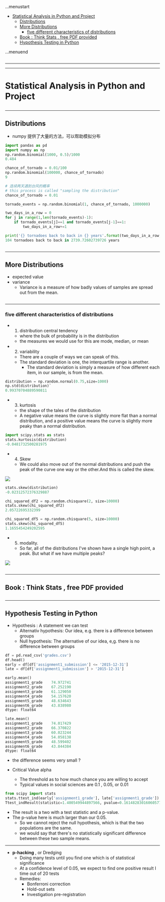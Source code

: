 ...menustart

 - [Statistical Analysis in Python and Project](#b12fdb9660ff87143953ef6b8062e5de)
     - [Distributions](#8c88565cb04f9c9f8cb8c9cb9309d1f2)
     - [More Distributions](#0e8df8dbf98a41a0f9b074ae6afbb382)
         - [five different characteristics of distributions](#9b3ddce31a3cfefd07476ea6ac4e9049)
     - [Book : Think Stats , free PDF provided](#87ef7fa2fecf7675715d8ca701fab666)
     - [Hypothesis Testing in Python](#a776871f9fd445962837a4dc94b0eb74)

...menuend


<h2 id="b12fdb9660ff87143953ef6b8062e5de"></h2>

-----
-----

# Statistical Analysis in Python and Project

<h2 id="8c88565cb04f9c9f8cb8c9cb9309d1f2"></h2>

-----

## Distributions

 - numpy 提供了大量的方法，可以帮助模拟分布

```python
import pandas as pd
import numpy as np
np.random.binomial(1000, 0.5)/1000
0.484

chance_of_tornado = 0.01/100
np.random.binomial(100000, chance_of_tornado)
9

# 连续两天遇到台风的概率
# this process is called "sampling the distribution"
chance_of_tornado = 0.01

tornado_events = np.random.binomial(1, chance_of_tornado, 1000000)

two_days_in_a_row = 0
for j in range(1,len(tornado_events)-1):
    if tornado_events[j]==1 and tornado_events[j-1]==1:
        two_days_in_a_row+=1

print('{} tornadoes back to back in {} years'.format(two_days_in_a_row, 1000000/365))
104 tornadoes back to back in 2739.72602739726 years
```

<h2 id="0e8df8dbf98a41a0f9b074ae6afbb382"></h2>

-----

## More Distributions

 - expected value
 - variance
    - Variance is a measure of how badly values of  samples are spread out from the mean.

<h2 id="9b3ddce31a3cfefd07476ea6ac4e9049"></h2>

-----

### five different characteristics of distributions

 - 1. distribution central tendency
    - where the bulk of probability is in the distribution
    - the measures we would use for this are mode, median, or mean
 - 2. variability
    - There are a couple of ways we can speak of this. 
    - The standard deviation is one, the interquartile range is another.
        - The standard deviation is simply a measure of how different each item, in our sample, is from the mean. 

```python
distribution = np.random.normal(0.75,size=1000)
np.std(distribution)`
0.99370704889590811
```

 - 3. kurtosis 
    - the shape of the tales of the distribution 
    - A negative value means the curve is slightly more flat than a normal distribution,  and a positive value means the curve is slightly more peaky than a normal distribution. 

```python
import scipy.stats as stats
stats.kurtosis(distribution)
-0.0481732500281975
```

 - 4. Skew
    - We could also move out of the normal distributions and push the peak of the curve one way or the other.And this is called the skew. 

![](../imgs/pandas_distribution_skew.png)

```python
stats.skew(distribution)
-0.02312572376329887

chi_squared_df2 = np.random.chisquare(2, size=10000)
stats.skew(chi_squared_df2)
2.05722695332399

chi_squared_df5 = np.random.chisquare(5, size=10000)
stats.skew(chi_squared_df5)
1.1655454249202595
```

 - 5. modality. 
    - So far, all of the distributions I've shown have a single high point, a peak. But what if we have multiple peaks? 

![](../imgs/pandas_distribtuion_bimodal.png)

<h2 id="87ef7fa2fecf7675715d8ca701fab666"></h2>

-----

## Book : Think Stats , free PDF provided

<h2 id="a776871f9fd445962837a4dc94b0eb74"></h2>

-----

## Hypothesis Testing in Python

 - Hypothesis : A statement we can test
    - Alternativ hypothesis: Our idea, e.g. there is a difference between groups
    - Null hypothesis: The alternative of our idea, e,g. there is no difference between groups

```python
df = pd.read_csv('grades.csv')
df.head()
early = df[df['assignment1_submission'] <= '2015-12-31']
late = df[df['assignment1_submission'] > '2015-12-31']

early.mean()
assignment1_grade    74.972741
assignment2_grade    67.252190
assignment3_grade    61.129050
assignment4_grade    54.157620
assignment5_grade    48.634643
assignment6_grade    43.838980
dtype: float64

late.mean()
assignment1_grade    74.017429
assignment2_grade    66.370822
assignment3_grade    60.023244
assignment4_grade    54.058138
assignment5_grade    48.599402
assignment6_grade    43.844384
dtype: float64
```
 
 - the difference seems very small ?
 

 - Critical Value alpha
    - The threshold as to how much chance you are willing to accept
    - Typical values in social sciences are 0.1 , 0.05, or 0.01

```python
from scipy import stats
stats.ttest_ind(early['assignment1_grade'], late['assignment1_grade'])
Ttest_indResult(statistic=1.400549944897566, pvalue=0.16148283016060577)
```

 - The result is a two with a test statistic and a p-value. 
 - The p-value here is much larger than our 0.05. 
    - So we cannot reject the null hypothesis, which is that the two populations are the same. 
    - we would say that there's no statistically significant difference between these two sample means. 

---

 - **p-hacking** , or Dredging
    - Doing many tests until you find one which is of statistical significance
    - At a confidence level of 0.05, we expect to find one positive result I time out of 20 tests
    - Remedies:
        - Bonferroni correction
        - Hold-out sets
        - Investigation pre-registration


